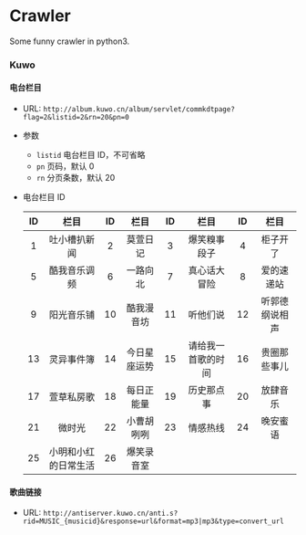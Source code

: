 # Crawler
Some funny crawler in python3.

### Kuwo

#### 电台栏目
  - URL: `http://album.kuwo.cn/album/servlet/commkdtpage?flag=2&listid=2&rn=20&pn=0`
  - 参数
    - `listid` 电台栏目 ID，不可省略
    - `pn` 页码，默认 0
    - `rn` 分页条数，默认 20

  - 电台栏目 ID

    |ID|栏目|ID|栏目|ID|栏目|ID|栏目|
    |:---:|:---:|:---:|:---:|:---:|:---:|:---:|:---:|
    |1|吐小槽扒新闻|2|莫萱日记|3|爆笑糗事段子|4|柜子开了|
    |5|酷我音乐调频|6|一路向北|7|真心话大冒险|8|爱的速递站|
    |9|阳光音乐铺|10|酷我漫音坊|11|听他们说|12|听郭德纲说相声|
    |13|灵异事件簿|14|今日星座运势|15|请给我一首歌的时间|16|贵圈那些事儿|
    |17|萱草私房歌|18|每日正能量|19|历史那点事|20|放肆音乐|
    |21|微时光|22|小曹胡咧咧|23|情感热线|24|晚安蜜语|
    |25|小明和小红的日常生活|26|爆笑录音室|

#### 歌曲链接
  - URL: `http://antiserver.kuwo.cn/anti.s?rid=MUSIC_{musicid}&response=url&format=mp3|mp3&type=convert_url`
